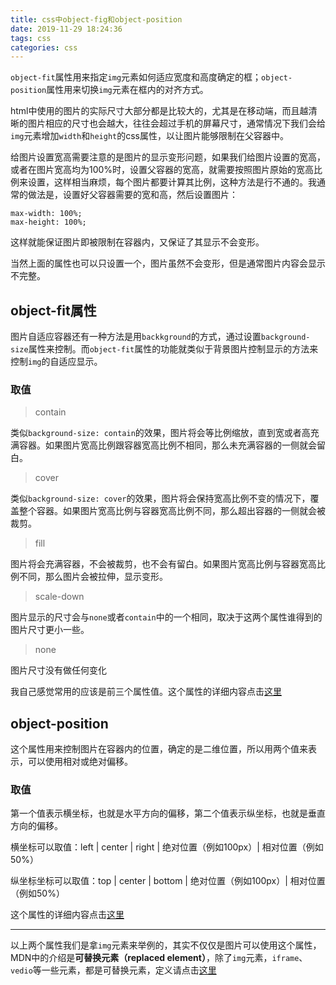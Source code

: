 ```yaml
---
title: css中object-fig和object-position
date: 2019-11-29 18:24:36
tags: css
categories: css
---
```


`object-fit`属性用来指定`img`元素如何适应宽度和高度确定的框；`object-position`属性用来切换`img`元素在框内的对齐方式。

<!-- more -->

html中使用的图片的实际尺寸大部分都是比较大的，尤其是在移动端，而且越清晰的图片相应的尺寸也会越大，往往会超过手机的屏幕尺寸，通常情况下我们会给`img`元素增加`width`和`height`的css属性，以让图片能够限制在父容器中。

给图片设置宽高需要注意的是图片的显示变形问题，如果我们给图片设置的宽高，或者在图片宽高均为100%时，设置父容器的宽高，就需要按照图片原始的宽高比例来设置，这样相当麻烦，每个图片都要计算其比例，这种方法是行不通的。我通常的做法是，设置好父容器需要的宽和高，然后设置图片：

    max-width: 100%;
    max-height: 100%;

这样就能保证图片即被限制在容器内，又保证了其显示不会变形。

当然上面的属性也可以只设置一个，图片虽然不会变形，但是通常图片内容会显示不完整。

## object-fit属性

图片自适应容器还有一种方法是用`backkground`的方式，通过设置`background-size`属性来控制。而`object-fit`属性的功能就类似于背景图片控制显示的方法来控制`img`的自适应显示。

### 取值

> contain

类似`background-size: contain`的效果，图片将会等比例缩放，直到宽或者高充满容器。如果图片宽高比例跟容器宽高比例不相同，那么未充满容器的一侧就会留白。

> cover

类似`background-size: cover`的效果，图片将会保持宽高比例不变的情况下，覆盖整个容器。如果图片宽高比例与容器宽高比例不同，那么超出容器的一侧就会被裁剪。

> fill

图片将会充满容器，不会被裁剪，也不会有留白。如果图片宽高比例与容器宽高比例不同，那么图片会被拉伸，显示变形。

> scale-down

图片显示的尺寸会与`none`或者`contain`中的一个相同，取决于这两个属性谁得到的图片尺寸更小一些。

> none

图片尺寸没有做任何变化

我自己感觉常用的应该是前三个属性值。这个属性的详细内容点击[这里][1]

[1]:https://developer.mozilla.org/zh-CN/docs/Web/CSS/object-fit

## object-position

这个属性用来控制图片在容器内的位置，确定的是二维位置，所以用两个值来表示，可以使用相对或绝对偏移。

### 取值

第一个值表示横坐标，也就是水平方向的偏移，第二个值表示纵坐标，也就是垂直方向的偏移。

横坐标可以取值：left | center | right | 绝对位置（例如100px）| 相对位置（例如50%）

纵坐标坐标可以取值：top | center | bottom | 绝对位置（例如100px）| 相对位置（例如50%）

这个属性的详细内容点击[这里][2]

[2]:https://developer.mozilla.org/zh-CN/docs/Web/CSS/object-position

*****************

以上两个属性我们是拿`img`元素来举例的，其实不仅仅是图片可以使用这个属性，MDN中的介绍是**可替换元素（replaced element）**，除了`img`元素，`iframe`、`vedio`等一些元素，都是可替换元素，定义请点击[这里][3]

[3]: https://developer.mozilla.org/zh-CN/docs/Web/CSS/Replaced_element